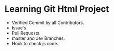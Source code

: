 # Learning Git Html Project

- Verified Commit by all Contributors.
- Issue's.
- Pull Requests.
- master and dev Branches.
- Hook to check js code.
